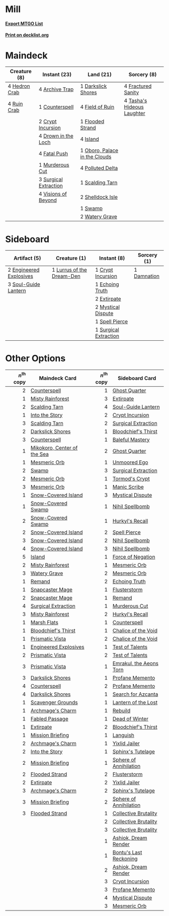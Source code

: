 # Mill

#### [Export MTGO List](../collection/Mill/Mill.txt)
#### [Print on decklist.org](http://decklist.org/?deckmain=4%09Archive%20Trap%0A1%09Counterspell%0A2%09Crypt%20Incursion%0A1%09Darkslick%20Shores%0A4%09Drown%20in%20the%20Loch%0A4%09Fatal%20Push%0A4%09Field%20of%20Ruin%0A1%09Flooded%20Strand%0A4%09Fractured%20Sanity%0A4%09Hedron%20Crab%0A4%09Island%0A1%09Murderous%20Cut%0A1%09Oboro,%20Palace%20in%20the%20Clouds%0A4%09Polluted%20Delta%0A4%09Ruin%20Crab%0A1%09Scalding%20Tarn%0A2%09Shelldock%20Isle%0A3%09Surgical%20Extraction%0A1%09Swamp%0A4%09Tasha's%20Hideous%20Laughter%0A4%09Visions%20of%20Beyond%0A2%09Watery%20Grave&deckside=1%09Crypt%20Incursion%0A1%09Damnation%0A1%09Echoing%20Truth%0A2%09Engineered%20Explosives%0A2%09Extirpate%0A1%09Lurrus%20of%20the%20Dream-Den%0A2%09Mystical%20Dispute%0A3%09Soul-Guide%20Lantern%0A1%09Spell%20Pierce%0A1%09Surgical%20Extraction)
# Maindeck

|                                      Creature (8)                                      |                                          Instant (23)                                          |                                               Land (21)                                               |                                             Sorcery (8)                                             |
|----------------------------------------------------------------------------------------|------------------------------------------------------------------------------------------------|-------------------------------------------------------------------------------------------------------|-----------------------------------------------------------------------------------------------------|
|4 [Hedron Crab](http://gatherer.wizards.com/Pages/Card/Details.aspx?multiverseid=180348)|4 [Archive Trap](http://gatherer.wizards.com/Pages/Card/Details.aspx?multiverseid=197538)       |1 [Darkslick Shores](http://gatherer.wizards.com/Pages/Card/Details.aspx?multiverseid=209400)          |4 [Fractured Sanity](http://gatherer.wizards.com/Pages/Card/Details.aspx?multiverseid=522120)        |
|4 [Ruin Crab](http://gatherer.wizards.com/Pages/Card/Details.aspx?multiverseid=495191)  |1 [Counterspell](http://gatherer.wizards.com/Pages/Card/Details.aspx?multiverseid=699)          |4 [Field of Ruin](http://gatherer.wizards.com/Pages/Card/Details.aspx?multiverseid=435415)             |4 [Tasha's Hideous Laughter](http://gatherer.wizards.com/Pages/Card/Details.aspx?multiverseid=527365)|
|                                                                                        |2 [Crypt Incursion](http://gatherer.wizards.com/Pages/Card/Details.aspx?multiverseid=369056)    |1 [Flooded Strand](http://gatherer.wizards.com/Pages/Card/Details.aspx?multiverseid=405098)            |                                                                                                     |
|                                                                                        |4 [Drown in the Loch](http://gatherer.wizards.com/Pages/Card/Details.aspx?multiverseid=473150)  |4 [Island](http://gatherer.wizards.com/Pages/Card/Details.aspx?multiverseid=439857)                    |                                                                                                     |
|                                                                                        |4 [Fatal Push](http://gatherer.wizards.com/Pages/Card/Details.aspx?multiverseid=423724)         |1 [Oboro, Palace in the Clouds](http://gatherer.wizards.com/Pages/Card/Details.aspx?multiverseid=74206)|                                                                                                     |
|                                                                                        |1 [Murderous Cut](http://gatherer.wizards.com/Pages/Card/Details.aspx?multiverseid=386613)      |4 [Polluted Delta](http://gatherer.wizards.com/Pages/Card/Details.aspx?multiverseid=405104)            |                                                                                                     |
|                                                                                        |3 [Surgical Extraction](http://gatherer.wizards.com/Pages/Card/Details.aspx?multiverseid=397706)|1 [Scalding Tarn](http://gatherer.wizards.com/Pages/Card/Details.aspx?multiverseid=405107)             |                                                                                                     |
|                                                                                        |4 [Visions of Beyond](http://gatherer.wizards.com/Pages/Card/Details.aspx?multiverseid=220226)  |2 [Shelldock Isle](http://gatherer.wizards.com/Pages/Card/Details.aspx?multiverseid=146178)            |                                                                                                     |
|                                                                                        |                                                                                                |1 [Swamp](http://gatherer.wizards.com/Pages/Card/Details.aspx?multiverseid=439858)                     |                                                                                                     |
|                                                                                        |                                                                                                |2 [Watery Grave](http://gatherer.wizards.com/Pages/Card/Details.aspx?multiverseid=405114)              |                                                                                                     |


# Sideboard

|                                          Artifact (5)                                           |                                            Creature (1)                                            |                                          Instant (8)                                           |                                     Sorcery (1)                                      |
|-------------------------------------------------------------------------------------------------|----------------------------------------------------------------------------------------------------|------------------------------------------------------------------------------------------------|--------------------------------------------------------------------------------------|
|2 [Engineered Explosives](http://gatherer.wizards.com/Pages/Card/Details.aspx?multiverseid=50139)|1 [Lurrus of the Dream-Den](http://gatherer.wizards.com/Pages/Card/Details.aspx?multiverseid=479746)|1 [Crypt Incursion](http://gatherer.wizards.com/Pages/Card/Details.aspx?multiverseid=369056)    |1 [Damnation](http://gatherer.wizards.com/Pages/Card/Details.aspx?multiverseid=425888)|
|3 [Soul-Guide Lantern](http://gatherer.wizards.com/Pages/Card/Details.aspx?multiverseid=476488)  |                                                                                                    |1 [Echoing Truth](http://gatherer.wizards.com/Pages/Card/Details.aspx?multiverseid=405212)      |                                                                                      |
|                                                                                                 |                                                                                                    |2 [Extirpate](http://gatherer.wizards.com/Pages/Card/Details.aspx?multiverseid=370384)          |                                                                                      |
|                                                                                                 |                                                                                                    |2 [Mystical Dispute](http://gatherer.wizards.com/Pages/Card/Details.aspx?multiverseid=473020)   |                                                                                      |
|                                                                                                 |                                                                                                    |1 [Spell Pierce](http://gatherer.wizards.com/Pages/Card/Details.aspx?multiverseid=425876)       |                                                                                      |
|                                                                                                 |                                                                                                    |1 [Surgical Extraction](http://gatherer.wizards.com/Pages/Card/Details.aspx?multiverseid=397706)|                                                                                      |


# Other Options

|*n*<sup>th</sup> copy|                                            Maindeck Card                                             |*n*<sup>th</sup> copy|                                          Sideboard Card                                          |
|--------------------:|------------------------------------------------------------------------------------------------------|--------------------:|--------------------------------------------------------------------------------------------------|
|                    2|[Counterspell](http://gatherer.wizards.com/Pages/Card/Details.aspx?multiverseid=699)                  |                    1|[Ghost Quarter](http://gatherer.wizards.com/Pages/Card/Details.aspx?multiverseid=389534)          |
|                    1|[Misty Rainforest](http://gatherer.wizards.com/Pages/Card/Details.aspx?multiverseid=405102)           |                    3|[Extirpate](http://gatherer.wizards.com/Pages/Card/Details.aspx?multiverseid=370384)              |
|                    2|[Scalding Tarn](http://gatherer.wizards.com/Pages/Card/Details.aspx?multiverseid=405107)              |                    4|[Soul-Guide Lantern](http://gatherer.wizards.com/Pages/Card/Details.aspx?multiverseid=476488)     |
|                    1|[Into the Story](http://gatherer.wizards.com/Pages/Card/Details.aspx?multiverseid=473012)             |                    2|[Crypt Incursion](http://gatherer.wizards.com/Pages/Card/Details.aspx?multiverseid=369056)        |
|                    3|[Scalding Tarn](http://gatherer.wizards.com/Pages/Card/Details.aspx?multiverseid=405107)              |                    2|[Surgical Extraction](http://gatherer.wizards.com/Pages/Card/Details.aspx?multiverseid=397706)    |
|                    2|[Darkslick Shores](http://gatherer.wizards.com/Pages/Card/Details.aspx?multiverseid=209400)           |                    1|[Bloodchief's Thirst](http://gatherer.wizards.com/Pages/Card/Details.aspx?multiverseid=491729)    |
|                    3|[Counterspell](http://gatherer.wizards.com/Pages/Card/Details.aspx?multiverseid=699)                  |                    1|[Baleful Mastery](http://gatherer.wizards.com/Pages/Card/Details.aspx?multiverseid=513541)        |
|                    1|[Mikokoro, Center of the Sea](http://gatherer.wizards.com/Pages/Card/Details.aspx?multiverseid=442230)|                    2|[Ghost Quarter](http://gatherer.wizards.com/Pages/Card/Details.aspx?multiverseid=389534)          |
|                    1|[Mesmeric Orb](http://gatherer.wizards.com/Pages/Card/Details.aspx?multiverseid=30008)                |                    1|[Unmoored Ego](http://gatherer.wizards.com/Pages/Card/Details.aspx?multiverseid=452962)           |
|                    2|[Swamp](http://gatherer.wizards.com/Pages/Card/Details.aspx?multiverseid=439858)                      |                    3|[Surgical Extraction](http://gatherer.wizards.com/Pages/Card/Details.aspx?multiverseid=397706)    |
|                    2|[Mesmeric Orb](http://gatherer.wizards.com/Pages/Card/Details.aspx?multiverseid=30008)                |                    1|[Tormod's Crypt](http://gatherer.wizards.com/Pages/Card/Details.aspx?multiverseid=389723)         |
|                    3|[Mesmeric Orb](http://gatherer.wizards.com/Pages/Card/Details.aspx?multiverseid=30008)                |                    1|[Manic Scribe](http://gatherer.wizards.com/Pages/Card/Details.aspx?multiverseid=409816)           |
|                    1|[Snow-Covered Island](http://gatherer.wizards.com/Pages/Card/Details.aspx?multiverseid=121130)        |                    3|[Mystical Dispute](http://gatherer.wizards.com/Pages/Card/Details.aspx?multiverseid=473020)       |
|                    1|[Snow-Covered Swamp](http://gatherer.wizards.com/Pages/Card/Details.aspx?multiverseid=121256)         |                    1|[Nihil Spellbomb](http://gatherer.wizards.com/Pages/Card/Details.aspx?multiverseid=442215)        |
|                    2|[Snow-Covered Swamp](http://gatherer.wizards.com/Pages/Card/Details.aspx?multiverseid=121256)         |                    1|[Hurkyl's Recall](http://gatherer.wizards.com/Pages/Card/Details.aspx?multiverseid=135260)        |
|                    2|[Snow-Covered Island](http://gatherer.wizards.com/Pages/Card/Details.aspx?multiverseid=121130)        |                    2|[Spell Pierce](http://gatherer.wizards.com/Pages/Card/Details.aspx?multiverseid=425876)           |
|                    3|[Snow-Covered Island](http://gatherer.wizards.com/Pages/Card/Details.aspx?multiverseid=121130)        |                    2|[Nihil Spellbomb](http://gatherer.wizards.com/Pages/Card/Details.aspx?multiverseid=442215)        |
|                    4|[Snow-Covered Island](http://gatherer.wizards.com/Pages/Card/Details.aspx?multiverseid=121130)        |                    3|[Nihil Spellbomb](http://gatherer.wizards.com/Pages/Card/Details.aspx?multiverseid=442215)        |
|                    5|[Island](http://gatherer.wizards.com/Pages/Card/Details.aspx?multiverseid=439857)                     |                    1|[Force of Negation](http://gatherer.wizards.com/Pages/Card/Details.aspx?multiverseid=464001)      |
|                    2|[Misty Rainforest](http://gatherer.wizards.com/Pages/Card/Details.aspx?multiverseid=405102)           |                    1|[Mesmeric Orb](http://gatherer.wizards.com/Pages/Card/Details.aspx?multiverseid=30008)            |
|                    3|[Watery Grave](http://gatherer.wizards.com/Pages/Card/Details.aspx?multiverseid=405114)               |                    2|[Mesmeric Orb](http://gatherer.wizards.com/Pages/Card/Details.aspx?multiverseid=30008)            |
|                    1|[Remand](http://gatherer.wizards.com/Pages/Card/Details.aspx?multiverseid=380255)                     |                    2|[Echoing Truth](http://gatherer.wizards.com/Pages/Card/Details.aspx?multiverseid=405212)          |
|                    1|[Snapcaster Mage](http://gatherer.wizards.com/Pages/Card/Details.aspx?multiverseid=227676)            |                    1|[Flusterstorm](http://gatherer.wizards.com/Pages/Card/Details.aspx?multiverseid=228255)           |
|                    2|[Snapcaster Mage](http://gatherer.wizards.com/Pages/Card/Details.aspx?multiverseid=227676)            |                    1|[Remand](http://gatherer.wizards.com/Pages/Card/Details.aspx?multiverseid=380255)                 |
|                    4|[Surgical Extraction](http://gatherer.wizards.com/Pages/Card/Details.aspx?multiverseid=397706)        |                    1|[Murderous Cut](http://gatherer.wizards.com/Pages/Card/Details.aspx?multiverseid=386613)          |
|                    3|[Misty Rainforest](http://gatherer.wizards.com/Pages/Card/Details.aspx?multiverseid=405102)           |                    2|[Hurkyl's Recall](http://gatherer.wizards.com/Pages/Card/Details.aspx?multiverseid=135260)        |
|                    1|[Marsh Flats](http://gatherer.wizards.com/Pages/Card/Details.aspx?multiverseid=405101)                |                    1|[Counterspell](http://gatherer.wizards.com/Pages/Card/Details.aspx?multiverseid=699)              |
|                    1|[Bloodchief's Thirst](http://gatherer.wizards.com/Pages/Card/Details.aspx?multiverseid=491729)        |                    1|[Chalice of the Void](http://gatherer.wizards.com/Pages/Card/Details.aspx?multiverseid=442211)    |
|                    1|[Prismatic Vista](http://gatherer.wizards.com/Pages/Card/Details.aspx?multiverseid=464193)            |                    2|[Chalice of the Void](http://gatherer.wizards.com/Pages/Card/Details.aspx?multiverseid=442211)    |
|                    1|[Engineered Explosives](http://gatherer.wizards.com/Pages/Card/Details.aspx?multiverseid=50139)       |                    1|[Test of Talents](http://gatherer.wizards.com/Pages/Card/Details.aspx?multiverseid=513536)        |
|                    2|[Prismatic Vista](http://gatherer.wizards.com/Pages/Card/Details.aspx?multiverseid=464193)            |                    2|[Test of Talents](http://gatherer.wizards.com/Pages/Card/Details.aspx?multiverseid=513536)        |
|                    3|[Prismatic Vista](http://gatherer.wizards.com/Pages/Card/Details.aspx?multiverseid=464193)            |                    1|[Emrakul, the Aeons Torn](http://gatherer.wizards.com/Pages/Card/Details.aspx?multiverseid=397905)|
|                    3|[Darkslick Shores](http://gatherer.wizards.com/Pages/Card/Details.aspx?multiverseid=209400)           |                    1|[Profane Memento](http://gatherer.wizards.com/Pages/Card/Details.aspx?multiverseid=383353)        |
|                    4|[Counterspell](http://gatherer.wizards.com/Pages/Card/Details.aspx?multiverseid=699)                  |                    2|[Profane Memento](http://gatherer.wizards.com/Pages/Card/Details.aspx?multiverseid=383353)        |
|                    4|[Darkslick Shores](http://gatherer.wizards.com/Pages/Card/Details.aspx?multiverseid=209400)           |                    1|[Search for Azcanta](http://gatherer.wizards.com/Pages/Card/Details.aspx?multiverseid=435226)     |
|                    1|[Scavenger Grounds](http://gatherer.wizards.com/Pages/Card/Details.aspx?multiverseid=430871)          |                    1|[Lantern of the Lost](http://gatherer.wizards.com/Pages/Card/Details.aspx?multiverseid=541135)    |
|                    1|[Archmage's Charm](http://gatherer.wizards.com/Pages/Card/Details.aspx?multiverseid=463989)           |                    1|[Rebuild](http://gatherer.wizards.com/Pages/Card/Details.aspx?multiverseid=464015)                |
|                    1|[Fabled Passage](http://gatherer.wizards.com/Pages/Card/Details.aspx?multiverseid=473206)             |                    1|[Dead of Winter](http://gatherer.wizards.com/Pages/Card/Details.aspx?multiverseid=464034)         |
|                    1|[Extirpate](http://gatherer.wizards.com/Pages/Card/Details.aspx?multiverseid=370384)                  |                    2|[Bloodchief's Thirst](http://gatherer.wizards.com/Pages/Card/Details.aspx?multiverseid=491729)    |
|                    1|[Mission Briefing](http://gatherer.wizards.com/Pages/Card/Details.aspx?multiverseid=452794)           |                    1|[Languish](http://gatherer.wizards.com/Pages/Card/Details.aspx?multiverseid=420731)               |
|                    2|[Archmage's Charm](http://gatherer.wizards.com/Pages/Card/Details.aspx?multiverseid=463989)           |                    1|[Yixlid Jailer](http://gatherer.wizards.com/Pages/Card/Details.aspx?multiverseid=130702)          |
|                    2|[Into the Story](http://gatherer.wizards.com/Pages/Card/Details.aspx?multiverseid=473012)             |                    1|[Sphinx's Tutelage](http://gatherer.wizards.com/Pages/Card/Details.aspx?multiverseid=398520)      |
|                    2|[Mission Briefing](http://gatherer.wizards.com/Pages/Card/Details.aspx?multiverseid=452794)           |                    1|[Sphere of Annihilation](http://gatherer.wizards.com/Pages/Card/Details.aspx?multiverseid=527408) |
|                    2|[Flooded Strand](http://gatherer.wizards.com/Pages/Card/Details.aspx?multiverseid=405098)             |                    2|[Flusterstorm](http://gatherer.wizards.com/Pages/Card/Details.aspx?multiverseid=228255)           |
|                    2|[Extirpate](http://gatherer.wizards.com/Pages/Card/Details.aspx?multiverseid=370384)                  |                    2|[Yixlid Jailer](http://gatherer.wizards.com/Pages/Card/Details.aspx?multiverseid=130702)          |
|                    3|[Archmage's Charm](http://gatherer.wizards.com/Pages/Card/Details.aspx?multiverseid=463989)           |                    2|[Sphinx's Tutelage](http://gatherer.wizards.com/Pages/Card/Details.aspx?multiverseid=398520)      |
|                    3|[Mission Briefing](http://gatherer.wizards.com/Pages/Card/Details.aspx?multiverseid=452794)           |                    2|[Sphere of Annihilation](http://gatherer.wizards.com/Pages/Card/Details.aspx?multiverseid=527408) |
|                    3|[Flooded Strand](http://gatherer.wizards.com/Pages/Card/Details.aspx?multiverseid=405098)             |                    1|[Collective Brutality](http://gatherer.wizards.com/Pages/Card/Details.aspx?multiverseid=414380)   |
|                     |                                                                                                      |                    2|[Collective Brutality](http://gatherer.wizards.com/Pages/Card/Details.aspx?multiverseid=414380)   |
|                     |                                                                                                      |                    3|[Collective Brutality](http://gatherer.wizards.com/Pages/Card/Details.aspx?multiverseid=414380)   |
|                     |                                                                                                      |                    1|[Ashiok, Dream Render](http://gatherer.wizards.com/Pages/Card/Details.aspx?multiverseid=461155)   |
|                     |                                                                                                      |                    1|[Bontu's Last Reckoning](http://gatherer.wizards.com/Pages/Card/Details.aspx?multiverseid=430749) |
|                     |                                                                                                      |                    2|[Ashiok, Dream Render](http://gatherer.wizards.com/Pages/Card/Details.aspx?multiverseid=461155)   |
|                     |                                                                                                      |                    3|[Crypt Incursion](http://gatherer.wizards.com/Pages/Card/Details.aspx?multiverseid=369056)        |
|                     |                                                                                                      |                    3|[Profane Memento](http://gatherer.wizards.com/Pages/Card/Details.aspx?multiverseid=383353)        |
|                     |                                                                                                      |                    4|[Mystical Dispute](http://gatherer.wizards.com/Pages/Card/Details.aspx?multiverseid=473020)       |
|                     |                                                                                                      |                    3|[Mesmeric Orb](http://gatherer.wizards.com/Pages/Card/Details.aspx?multiverseid=30008)            |

